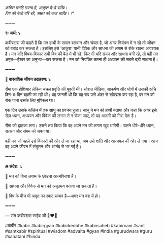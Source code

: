 *कबिरा मनहि गयन्द है, आकुंश दै-दै राखि। \
विष की बेली परि रहै, अम्रत को फल चाखि।।**

➖➖➖

**✨ अर्थ: ⤵**

कबीरदास जी कहते हैं कि मन हाथी के समान बलवान और चंचल है, जो अगर नियंत्रण में न रहे तो जीवन को बर्बाद कर सकता है। इसलिए इसे ‘आकुंश’ यानी विवेक और साधना की लगाम से रोके रखना आवश्यक है। मन यदि विषय-विकार रूपी विष की बेल में भी रहे, फिर भी यदि संयम और साधना बनी रहे, तो वही मन अमृत—ईश्वर का अनुभव—कर सकता है। मन को नियंत्रित करना ही अध्यात्म की सबसे बड़ी साधना है।

➖➖➖

**🌾 वास्तविक जीवन उदाहरण: ⤵**

रीमा एक होशियार लेकिन चंचल प्रवृत्ति की युवती थी। सोशल मीडिया, आकर्षण और भोगों में उसकी रूचि दिन-ब-दिन बढ़ती जा रही थी। वह जानती थी कि यह सब उसे अंदर से खोखला कर रहा है, पर मन को रोक पाना उसके लिए मुश्किल था।

एक दिन उसके कॉलेज में एक साधु का प्रवचन हुआ। साधु ने मन को हाथी बताया और कहा कि अगर इसे रोज़ ध्यान, अध्ययन और विवेक की लगाम से न रोका जाए, तो यह आदमी को गिरा देता है।

रीमा को झटका लगा। उसने तय किया कि वह अपने मन की लगाम खुद थामेगी। उसने धीरे-धीरे ध्यान, सत्संग और संयम को अपनाया।

वही मन जो पहले उसे विकारों की ओर ले जा रहा था, अब उसे शांति और आत्मबल की ओर ले गया। आज वह अपने जीवन में संतुलन और आनंद से भर गई है।

➖➖➖

**🔥 संदेश: ⤵**

📌 मन को बिना लगाम के छोड़ना आत्मविनाश है।

📌 साधना और विवेक से मन को अमृतमय बनाया जा सकता है।

📌 विष के बीच भी अमृत का स्वाद सम्भव है—अगर मन वश में हो।

➖➖➖

— संत कबीरदास साहेब जी 🙏❤️💯

#कबीर #kabir #kabirgyan #kabirkedohe #kabirsaheb #kabirvani #sant #santkabir #spiritual #wisdom #advaita #gyan #india #gurudwara #guru #sanatani #hindu
